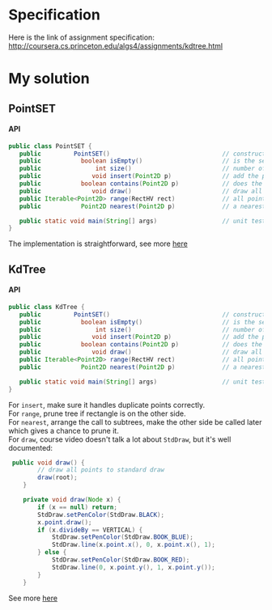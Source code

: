 # Specification

Here is the link of assignment specification:  
http://coursera.cs.princeton.edu/algs4/assignments/kdtree.html

# My solution
## PointSET
#### API
```java
public class PointSET {
   public         PointSET()                               // construct an empty set of points 
   public           boolean isEmpty()                      // is the set empty? 
   public               int size()                         // number of points in the set 
   public              void insert(Point2D p)              // add the point to the set (if it is not already in the set)
   public           boolean contains(Point2D p)            // does the set contain point p? 
   public              void draw()                         // draw all points to standard draw 
   public Iterable<Point2D> range(RectHV rect)             // all points that are inside the rectangle 
   public           Point2D nearest(Point2D p)             // a nearest neighbor in the set to point p; null if the set is empty 

   public static void main(String[] args)                  // unit testing of the methods (optional) 
}
```
The implementation is straightforward, 
see more [here](https://github.com/CtheSky/Coursera-Algorithms/blob/master/Assignment5_KdTrees/PointSET.java)

## KdTree
#### API
```java
public class KdTree {
   public         PointSET()                               // construct an empty set of points 
   public           boolean isEmpty()                      // is the set empty? 
   public               int size()                         // number of points in the set 
   public              void insert(Point2D p)              // add the point to the set (if it is not already in the set)
   public           boolean contains(Point2D p)            // does the set contain point p? 
   public              void draw()                         // draw all points to standard draw 
   public Iterable<Point2D> range(RectHV rect)             // all points that are inside the rectangle 
   public           Point2D nearest(Point2D p)             // a nearest neighbor in the set to point p; null if the set is empty 

   public static void main(String[] args)                  // unit testing of the methods (optional) 
}
```
For `insert`, make sure it handles duplicate points correctly.  
For `range`, prune tree if rectangle is on the other side.  
For `nearest`, arrange the call to subtrees, make the other side be called later which gives a chance to prune it.  
For `draw`, course video doesn't talk a lot about `StdDraw`, but it's well documented:
```java
 public void draw() {
        // draw all points to standard draw
        draw(root);
    }

    private void draw(Node x) {
        if (x == null) return;
        StdDraw.setPenColor(StdDraw.BLACK);
        x.point.draw();
        if (x.divideBy == VERTICAL) {
            StdDraw.setPenColor(StdDraw.BOOK_BLUE);
            StdDraw.line(x.point.x(), 0, x.point.x(), 1);
        } else {
            StdDraw.setPenColor(StdDraw.BOOK_RED);
            StdDraw.line(0, x.point.y(), 1, x.point.y());
        }
    }
```
See more [here](https://github.com/CtheSky/Coursera-Algorithms/blob/master/Assignment5_KdTrees/KdTree.java)


